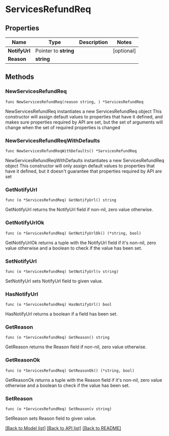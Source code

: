 # ServicesRefundReq

## Properties

Name | Type | Description | Notes
------------ | ------------- | ------------- | -------------
**NotifyUrl** | Pointer to **string** |  | [optional] 
**Reason** | **string** |  | 

## Methods

### NewServicesRefundReq

`func NewServicesRefundReq(reason string, ) *ServicesRefundReq`

NewServicesRefundReq instantiates a new ServicesRefundReq object
This constructor will assign default values to properties that have it defined,
and makes sure properties required by API are set, but the set of arguments
will change when the set of required properties is changed

### NewServicesRefundReqWithDefaults

`func NewServicesRefundReqWithDefaults() *ServicesRefundReq`

NewServicesRefundReqWithDefaults instantiates a new ServicesRefundReq object
This constructor will only assign default values to properties that have it defined,
but it doesn't guarantee that properties required by API are set

### GetNotifyUrl

`func (o *ServicesRefundReq) GetNotifyUrl() string`

GetNotifyUrl returns the NotifyUrl field if non-nil, zero value otherwise.

### GetNotifyUrlOk

`func (o *ServicesRefundReq) GetNotifyUrlOk() (*string, bool)`

GetNotifyUrlOk returns a tuple with the NotifyUrl field if it's non-nil, zero value otherwise
and a boolean to check if the value has been set.

### SetNotifyUrl

`func (o *ServicesRefundReq) SetNotifyUrl(v string)`

SetNotifyUrl sets NotifyUrl field to given value.

### HasNotifyUrl

`func (o *ServicesRefundReq) HasNotifyUrl() bool`

HasNotifyUrl returns a boolean if a field has been set.

### GetReason

`func (o *ServicesRefundReq) GetReason() string`

GetReason returns the Reason field if non-nil, zero value otherwise.

### GetReasonOk

`func (o *ServicesRefundReq) GetReasonOk() (*string, bool)`

GetReasonOk returns a tuple with the Reason field if it's non-nil, zero value otherwise
and a boolean to check if the value has been set.

### SetReason

`func (o *ServicesRefundReq) SetReason(v string)`

SetReason sets Reason field to given value.



[[Back to Model list]](../README.md#documentation-for-models) [[Back to API list]](../README.md#documentation-for-api-endpoints) [[Back to README]](../README.md)


